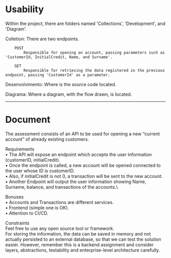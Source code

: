 # Usability

Within the project, there are folders named 'Collections', 'Development', and 'Diagram'.

Colletion:
    There are two endpoints.
    
        POST
            Responsible for opening an account, passing parameters such as 'CustomerId, InitialCredit, Name, and Surname'.

        GET
            Responsible for retrieving the data registered in the previous endpoint, passing 'CustomerId' as a parameter.

Desenvolvimento:
    Where is the source code located.

Diagrama:
    Where a diagram, with the flow drawn, is located.


-----------------------------------------------------------------------------------------


# Document

The assessment consists of an API to be used for opening a new “current account” of
already existing customers.

Requirements\
    • The API will expose an endpoint which accepts the user information (customerID,
    initialCredit).\
    • Once the endpoint is called, a new account will be opened connected to the user
    whose ID is customerID.\
    • Also, if initialCredit is not 0, a transaction will be sent to the new account.
    • Another Endpoint will output the user information showing Name, Surname,
    balance, and transactions of the accounts.\

Bonuses\
    • Accounts and Transactions are different services.\
    • Frontend (simple one is OK).\
    • Attention to CI/CD.

Constraints\
    Feel free to use any open source tool or framework.\
    For storing the information, the data can be saved in memory and not actually persisted to
    an external database, so that we can test the solution easier. However, remember this is a
    backend assignment and consider layers, abstractions, testability and enterprise-level
    architecture carefully.


